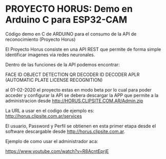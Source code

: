 # PROYECTO HORUS: Demo en Arduino C para ESP32-CAM

Código demo en C de ARDUINO para el consumo de la API de reconocimiento (Proyecto Horus)

El Proyecto Horus consiste en una API REST que permite de forma simple identificar imagenes via redes neuronales.

Dentro de las funciones de la API podemos encontrar:

FACE ID
OBJECT DETECTION
QR DECODER
ID DECODER
APLR (AUTOMATIC PLATE LICENSE RECOGNITION)

al 01-02-2020 el proyecto estas en modo beta por lo cual para poder acceder y configurar la API se debera descargar la APP que permite a la administracion desde http://HORUS.CLIPSITE.COM.AR/Admin.zip

La URL a usar en el codigo de ejemplo es: http://horus.clipsite.com.ar/services

El usuario, Password y Perfil se obtienen en esta primer etapa desde el software descargable desde http://horus.clipsite.com.ar.

Ejemplo de como usar el administrador aca:

https://www.youtube.com/watch?v=R8AcntEprjE
